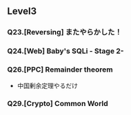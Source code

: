 ## Level3
### Q23.[Reversing] またやらかした！


### Q24.[Web] Baby's SQLi - Stage 2-


### Q26.[PPC] Remainder theorem
* 中国剰余定理やるだけ


### Q29.[Crypto] Common World
